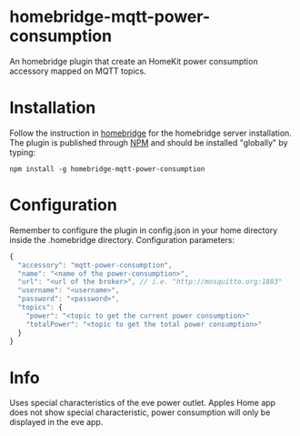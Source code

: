 # homebridge-mqtt-power-consumption
An homebridge plugin that create an HomeKit power consumption accessory mapped on MQTT topics.

# Installation
Follow the instruction in [homebridge](https://www.npmjs.com/package/homebridge) for the homebridge server installation.
The plugin is published through [NPM](https://www.npmjs.com/package/homebridge-mqtt-power-consumption) and should be installed "globally" by typing:

    npm install -g homebridge-mqtt-power-consumption

# Configuration
Remember to configure the plugin in config.json in your home directory inside the .homebridge directory. Configuration parameters:
```javascript
{
  "accessory": "mqtt-power-consumption",
  "name": "<name of the power-consumption>",
  "url": "<url of the broker>", // i.e. "http://mosquitto.org:1883"
  "username": "<username>",
  "password": "<password>",
  "topics": {
    "power": "<topic to get the current power consumption>"
    "totalPower": "<topic to get the total power consumption>"
  }
}
```

# Info
Uses special characteristics of the eve power outlet. Apples Home app does not show special characteristic, power consumption
will only be displayed in the eve app.
